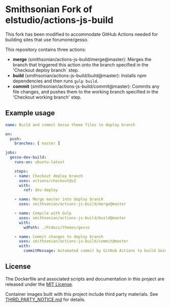 # Smithsonian Fork of elstudio/actions-js-build

This fork has been modified to accommodate GitHub Actions needed for building
sites that use forumone/gesso.

This repository contains three actions:

- **merge** (smithsonian/actions-js-build/merge@master): Merges the branch that triggered this action onto the branch specified in the 'Checkout deploy branch` step.
- **build** (smithsonian/actions-js-build/build@master): Installs npm dependencies and then runs `gulp build`.
- **commit** (smithsonian/actions-js-build/commit@master): Commits any file changes, and pushes them to the working branch specified in the 'Checkout working branch' step.

## Example usage

```yaml
name: Build and commit Gesso theme files to deploy branch

on:
  push:
    branches: [ master ]

jobs:
  gesso-dev-build:
    runs-on: ubuntu-latest

    steps:
    - name: Checkout deploy branch
      uses: actions/checkout@v2
      with:
        ref: dev-deploy

    - name: Merge master into deploy branch
      uses: smithsonian/actions-js-build/merge@master

    - name: Compile with Gulp
      uses: smithsonian/actions-js-build/build@master
      with:
        wdPath: ./htdocs/themes/gesso

    - name: Commit changes to deploy branch
      uses: smithsonian/actions-js-build/commit@master
      with:
        commitMessage: Automated commit by GitHub Actions to build Gesso files
```

## License

The Dockerfile and associated scripts and documentation in this project are released under the [MIT License](LICENSE).

Container images built with this project include third party materials. See [THIRD_PARTY_NOTICE.md](THIRD_PARTY_NOTICE.md) for details.
